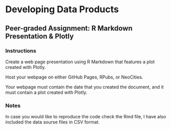 # Developing Data Products
## Peer-graded Assignment: R Markdown Presentation & Plotly

### Instructions

Create a web page presentation using R Markdown that features a plot created with Plotly.

Host your webpage on either GitHub Pages, RPubs, or NeoCities.

Your webpage must contain the date that you created the document, and it must contain a plot created with Plotly. 

### Notes

In case you would like to reproduce the code check the Rmd file, I have also included the data sourse files in CSV format.
